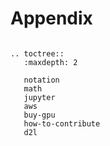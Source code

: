 # Appendix


```eval_rst

.. toctree::
   :maxdepth: 2

   notation
   math
   jupyter
   aws
   buy-gpu
   how-to-contribute
   d2l
```
